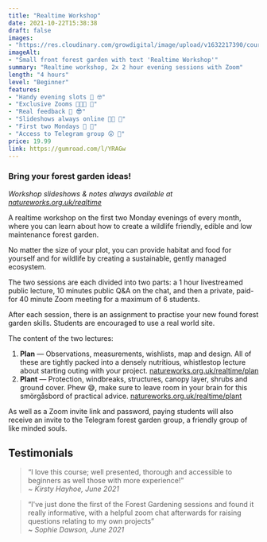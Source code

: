 ```yaml
---
title: "Realtime Workshop"
date: 2021-10-22T15:38:38
draft: false
images: 
- "https://res.cloudinary.com/growdigital/image/upload/v1632217390/course/Realtime_banner.jpg"
imageAlt: 
- "Small front forest garden with text 'Realtime Workshop'"
summary: "Realtime workshop, 2x 2 hour evening sessions with Zoom"
length: "4 hours"
level: "Beginner"
features: 
- "Handy evening slots 🦉 🤓"
- "Exclusive Zooms 👨🏾‍💻 🌳"
- "Real feedback 📣 😎"
- "Slideshows always online 🙏🏾 💚"
- "First two Mondays 📆 🏡"
- "Access to Telegram group 😲 🎉"
price: 19.99
link: https://gumroad.com/l/YRAGw
---
```


### Bring your forest garden ideas!

_Workshop slideshows & notes always available at [natureworks.org.uk/realtime](https://www.natureworks.org.uk/realtime/)_

A realtime workshop on the first two Monday evenings of every month, where you can learn about how to create a wildlife friendly, edible and low maintenance forest garden.

No matter the size of your plot, you can provide habitat and food for yourself and for wildlife by creating a sustainable, gently managed ecosystem.

The two sessions are each divided into two parts: a 1 hour livestreamed public lecture, 10 minutes public Q&A on the chat, and then a private, paid-for 40 minute Zoom meeting for a maximum of 6 students.

After each session, there is an assignment to practise your new found forest garden skills. Students are encouraged to use a real world site.

The content of the two lectures:

1. **Plan** — Observations, measurements, wishlists, map and design. All of these are tightly packed into a densely nutritious, whistlestop lecture about starting outing with your project. [natureworks.org.uk/realtime/plan](https://www.natureworks.org.uk/realtime/plan/)
2. **Plant** — Protection, windbreaks, structures, canopy layer, shrubs and ground cover. Phew 😅, make sure to leave room in your brain for this smörgåsbord of practical advice. [natureworks.org.uk/realtime/plant](https://www.natureworks.org.uk/realtime/plant/)

As well as a Zoom invite link and password, paying students will also receive an invite to the Telegram forest garden group, a friendly group of like minded souls.

## Testimonials 

> “I love this course; well presented, thorough and accessible to beginners as well those with more experience!”<br>~ _Kirsty Hayhoe, June 2021_

> “I've just done the first of the Forest Gardening sessions and found it really informative, with a helpful zoom chat afterwards for raising questions relating to my own projects”<br>~ _Sophie Dawson, June 2021_

